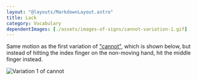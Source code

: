 ```yaml
---
layout: "@layouts/MarkdownLayout.astro"
title: Lack
category: Vocabulary
dependentImages: [./assets/images-of-signs/cannot-variation-1.gif]
---
```


Same motion as the first variation of ["cannot"](./cannot#variation-1),
which is shown below,
but instead of hitting the index finger on the non-moving hand,
hit the middle finger instead.

![Variation 1 of cannot](@signs/cannot-variation-1.gif)

